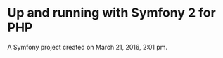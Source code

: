 
Up and running with Symfony 2 for PHP
============================

A Symfony project created on March 21, 2016, 2:01 pm.
